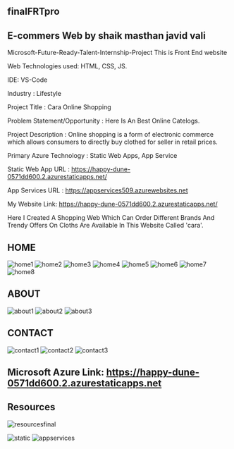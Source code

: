 ## finalFRTpro
## E-commers Web by shaik masthan javid vali

Microsoft-Future-Ready-Talent-Internship-Project This is Front End website

Web Technologies used: HTML, CSS, JS.

IDE: VS-Code

Industry : Lifestyle

Project Title : Cara Online Shopping

Problem Statement/Opportunity : Here Is An Best Online Catelogs.  

Project Description : Online shopping is a form of electronic commerce which allows consumers to directly buy clothed for seller in retail prices.

Primary Azure Technology : Static Web Apps, App Service

Static Web App URL : https://happy-dune-0571dd600.2.azurestaticapps.net/

App Services URL : https://appservices509.azurewebsites.net

My Website Link: https://happy-dune-0571dd600.2.azurestaticapps.net/

Here I Created A Shopping Web Which Can Order Different Brands And Trendy Offers On Cloths Are Available In This Website Called 'cara'.


## HOME
![home1](https://user-images.githubusercontent.com/111061547/198042161-f150df51-9dad-4e7a-9f41-5174665df9cb.jpg)
![home2](https://user-images.githubusercontent.com/111061547/198042187-f7cefb3f-1546-4f8e-8a39-360a31f9ded0.jpg)
![home3](https://user-images.githubusercontent.com/111061547/198042203-081b272a-ba4f-4b6e-b529-0997ba9ea4e8.jpg)
![home4](https://user-images.githubusercontent.com/111061547/198042218-72072589-8179-42ad-8fb7-dfa6d5fc2c23.jpg)
![home5](https://user-images.githubusercontent.com/111061547/198042231-725c26ef-f299-46af-ade5-5779f142af47.jpg)
![home6](https://user-images.githubusercontent.com/111061547/198042251-8fa65584-7648-4892-89d8-35567951a3a0.jpg)
![home7](https://user-images.githubusercontent.com/111061547/198042275-fba1e916-3e5d-4be3-a2dd-7177ab6bc86d.jpg)
![home8](https://user-images.githubusercontent.com/111061547/198042294-524034a4-21c5-4702-b93e-13b74eca8316.jpg)


## ABOUT
![about1](https://user-images.githubusercontent.com/111061547/198043215-da369d0d-21a7-4e6f-9e59-615c031761b1.jpg)
![about2](https://user-images.githubusercontent.com/111061547/198042541-1d508657-4c58-449d-ac08-118cf1759555.jpg)
![about3](https://user-images.githubusercontent.com/111061547/198042557-5e38145f-2cef-407b-93a9-3da13ea43680.jpg)


## CONTACT
![contact1](https://user-images.githubusercontent.com/111061547/198042627-5a35158c-ede3-4253-9251-a539927903fa.jpg)
![contact2](https://user-images.githubusercontent.com/111061547/198042642-82cf9be5-7723-4395-b1f4-c586037c6718.jpg)
![contact3](https://user-images.githubusercontent.com/111061547/198042659-f216454a-cb95-4453-b4e9-c91818f7b705.jpg)


## Microsoft Azure Link: https://happy-dune-0571dd600.2.azurestaticapps.net

## Resources 
![resourcesfinal](https://user-images.githubusercontent.com/111061547/200832592-25384d69-4743-4f52-a7e7-548625ca25cf.jpg)

![static](https://user-images.githubusercontent.com/111061547/200832902-a6cfb423-7387-4de4-83f5-52cc9287362e.jpg)
![appservices](https://user-images.githubusercontent.com/111061547/200832910-86ff8495-9030-49b1-b61c-405ed5f7f48f.jpg)

